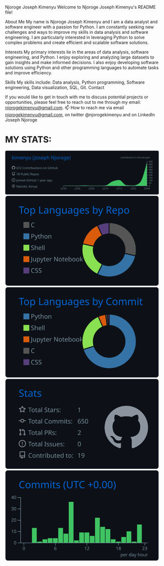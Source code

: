Njoroge Joseph Kimenyu
Welcome to Njoroge Joseph Kimenyu's README file!

About Me
My name is Njoroge Joseph Kimenyu and I am a data analyst and software engineer with a passion for Python. I am constantly seeking new challenges and ways to improve my skills in data analysis and software engineering. I am particularly interested in leveraging Python to solve complex problems and create efficient and scalable software solutions.

Interests
My primary interests lie in the areas of data analysis, software engineering, and Python. I enjoy exploring and analyzing large datasets to gain insights and make informed decisions. I also enjoy developing software solutions using Python and other programming languages to automate tasks and improve efficiency.

Skills
My skills include:
Data analysis,
Python programming,
Software engineering, 
Data visualization, 
SQL, 
Git.
Contact

If you would like to get in touch with me to discuss potential projects or opportunities, please feel free to reach out to me through my email: njorogekimenyu@gmail.com.
 📫 How to reach me via email njorogekimenyu@gmail.com, on twitter @njorogekimenyu and on LinkedIn Joseph Njoroge

<!---
kimenyu/kimenyu is a ✨ special ✨ repository because its `README.md` (this file) appears on your GitHub profile.
You can click the Preview link to take a look at your changes.
--->





# MY STATS:
 
 
 [![](https://raw.githubusercontent.com/kimenyu/tutorial-snapshot/master/profile-summary-card-output/github_dark/0-profile-details.svg)](https://github.com/vn7n24fzkq/github-profile-summary-cards)
[![](https://raw.githubusercontent.com/kimenyu/tutorial-snapshot/master/profile-summary-card-output/github_dark/1-repos-per-language.svg)](https://github.com/vn7n24fzkq/github-profile-summary-cards) [![](https://raw.githubusercontent.com/kimenyu/tutorial-snapshot/master/profile-summary-card-output/github_dark/2-most-commit-language.svg)](https://github.com/vn7n24fzkq/github-profile-summary-cards)
[![](https://raw.githubusercontent.com/kimenyu/tutorial-snapshot/master/profile-summary-card-output/github_dark/3-stats.svg)](https://github.com/vn7n24fzkq/github-profile-summary-cards) [![](https://raw.githubusercontent.com/kimenyu/tutorial-snapshot/master/profile-summary-card-output/github_dark/4-productive-time.svg)](https://github.com/vn7n24fzkq/github-profile-summary-cards)
